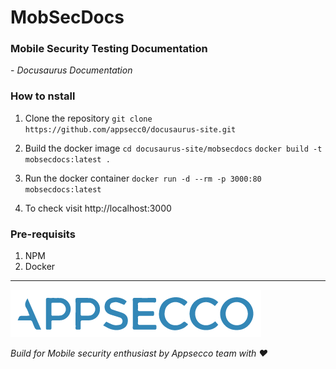 # MobSecDocs

### Mobile Security Testing Documentation
 \- *Docusaurus Documentation*

### How to nstall

1. Clone the repository
`git clone https://github.com/appsecc0/docusaurus-site.git`


2. Build the docker image
`cd docusaurus-site/mobsecdocs`
`docker build -t mobsecdocs:latest .`

3. Run the docker container
`docker run -d --rm -p 3000:80 mobsecdocs:latest`

4. To check visit http://localhost:3000


### Pre-requisits
1. NPM
2. Docker 

---
![image of Appsecco](./static/img/logo.png)

*Build for Mobile security enthusiast by Appsecco team with ❤️*